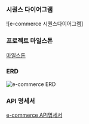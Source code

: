 ### 시퀀스 다이어그램
![e-commerce 시퀀스다이어그램]

### 프로젝트 마일스톤
[마일스톤](https://github.com/users/nullsector12/projects/1)


### ERD
![e-commerce ERD]([https://github.com/nullsector12/ecommerce/blob/master/e-%EC%BB%A4%EB%A8%B8%EC%8A%A4%20(2).png](https://github.com/nullsector12/ecommerce/blob/master/e-commerce%20ERD.png))

### API 명세서
[e-commerce API명세서](https://docs.google.com/spreadsheets/d/1JDhCTSviH_lqee0DRvM07r79nLcOu0u1uzkMXx_34ME/edit?usp=sharing)
